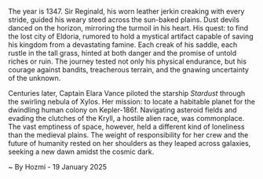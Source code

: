
The year is 1347.  Sir Reginald, his worn leather jerkin creaking with every stride, guided his weary steed across the sun-baked plains.  Dust devils danced on the horizon, mirroring the turmoil in his heart.  His quest: to find the lost city of Eldoria, rumored to hold a mystical artifact capable of saving his kingdom from a devastating famine. Each creak of his saddle, each rustle in the tall grass, hinted at both danger and the promise of untold riches or ruin. The journey tested not only his physical endurance, but his courage against bandits, treacherous terrain, and the gnawing uncertainty of the unknown.

Centuries later, Captain Elara Vance piloted the starship *Stardust* through the swirling nebula of Xylos.  Her mission: to locate a habitable planet for the dwindling human colony on Kepler-186f.  Navigating asteroid fields and evading the clutches of the Kryll, a hostile alien race, was commonplace. The vast emptiness of space, however, held a different kind of loneliness than the medieval plains. The weight of responsibility for her crew and the future of humanity rested on her shoulders as they leaped across galaxies, seeking a new dawn amidst the cosmic dark.

~ By Hozmi - 19 January 2025
